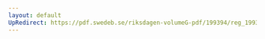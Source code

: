 ```yaml
---
layout: default
UpRedirect: https://pdf.swedeb.se/riksdagen-volumeG-pdf/199394/reg_199394/reg_199394_0111.pdf
---
```

